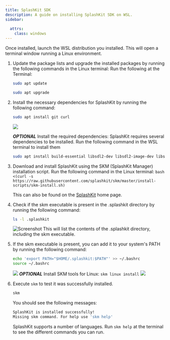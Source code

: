 ```yaml
---
title: SplashKit SDK
description: A guide on installing SplashKit SDK on WSL.
sidebar:
 
  attrs:
    class: windows
---
```


Once installed, launch the WSL distribution you installed. This will open a terminal window running a Linux environment.

1. Update the package lists and upgrade the installed packages by running the following commands in the Linux terminal: Run the following at the Terminal:

    ```bash
    sudo apt update
    ```
    ```bash
    sudo apt upgrade
    ```
  

1. Install the necessary dependencies for SplashKit by running the following command:

    ```bash
    sudo apt install git curl
    ```
    ![](https://i.imgur.com/ZKXjGyV.png)

    ***OPTIONAL*** Install the required dependencies: SplashKit requires several dependencies to be installed. Run the following command in the WSL terminal to install them
    ```bash
    sudo apt install build-essential libsdl2-dev libsdl2-image-dev libsdl2-ttf-dev libsdl2-mixer-dev
    ```

    
1. Download and install SplashKit using the SKM (SplashKit Manager) installation script. Run the following command in the Linux terminal:
    `bash <(curl -s https://raw.githubusercontent.com/splashkit/skm/master/install-scripts/skm-install.sh)`

    This can also be found on the [SplashKit](http://www.splashkit.io) home page.
1. Check if the skm executable is present in the .splashkit directory by running the following command:
    ```bash
    ls -l .splashkit
    ```
    ![Screenshot](https://i.imgur.com/Rj6RtnH.png)
    This will list the contents of the .splashkit directory, including the skm executable.
1. If the skm executable is present, you can add it to your system's PATH by running the following command:
    ```bash
    echo 'export PATH="$HOME/.splashkit:$PATH"' >> ~/.bashrc
   source ~/.bashrc
   ```
   ![](https://i.imgur.com/s0XAzJw.png)
   ***OPTIONAL*** Install SKM tools for Linux:
   `skm linux install`
   ![](https://i.imgur.com/JtAFvq5.png)

1. Execute `skm` to test it was successfully installed.

    ```bash
    skm
    ```

    You should see the following messages:

    ```bash
    SplashKit is installed successfully!
    Missing skm command. For help use 'skm help'
    ```

    SplashKit supports a number of languages. Run `skm help` at the terminal to see the different commands you can run.

